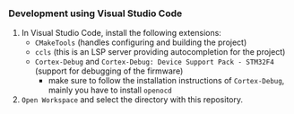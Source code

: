 ### Development using Visual Studio Code

1. In Visual Studio Code, install the following extensions:
    - `CMakeTools` (handles configuring and building the project)
    - `ccls` (this is an LSP server providing autocompletion for the project)
    - `Cortex-Debug` and `Cortex-Debug: Device Support Pack - STM32F4` (support for debugging of the firmware)
        - make sure to follow the installation instructions of `Cortex-Debug`, mainly you have to install `openocd`
2. `Open Workspace` and select the directory with this repository.
